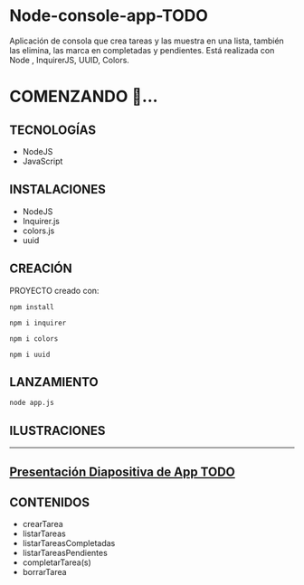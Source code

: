 # Node-console-app-TODO
Aplicación de consola que crea tareas y las muestra en una lista, también las elimina, las marca en completadas y pendientes. Está realizada con Node , InquirerJS, UUID, Colors.


# COMENZANDO 🚀...

## TECNOLOGÍAS 
- NodeJS
- JavaScript

## INSTALACIONES
- NodeJS 
- Inquirer.js
- colors.js
- uuid


## CREACIÓN

PROYECTO creado con:

```npm install```

```npm i inquirer```

```npm i colors```

```npm i uuid```


## LANZAMIENTO

```node app.js```


## ILUSTRACIONES

---
[Presentación Diapositiva de App TODO](https://docs.google.com/presentation/d/e/2PACX-1vQXPJtBsRtUNsTzOQ5RbNlqo8yJQMvk05DNBGSei0ftuzO2GRZ0wzYmcc9OH9YYkJYfif8392__shQ7/pub?start=true&loop=true&delayms=3000)
---

## CONTENIDOS
- crearTarea
- listarTareas
- listarTareasCompletadas
- listarTareasPendientes
- completarTarea(s)
- borrarTarea

